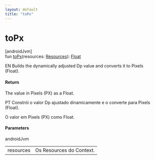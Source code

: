 ```yaml
---
layout: default
title: "toPx"
---
```


# toPx

[androidJvm]\
fun [toPx](to-px.md)(resources: [Resources](https://developer.android.com/reference/kotlin/android/content/res/Resources.html)): [Float](https://kotlinlang.org/api/core/kotlin-stdlib/kotlin/-float/index.html)

EN Builds the dynamically adjusted Dp value and converts it to Pixels (Float).

#### Return

The value in Pixels (PX) as a Float.

PT Constrói o valor Dp ajustado dinamicamente e o converte para Pixels (Float).

O valor em Pixels (PX) como Float.

#### Parameters

androidJvm

| | |
|---|---|
| resources | Os Resources do Context. |